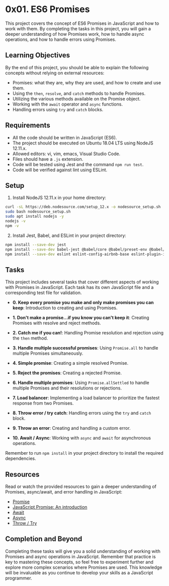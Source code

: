 # 0x01. ES6 Promises

This project covers the concept of ES6 Promises in JavaScript and how to work with them. By completing the tasks in this project, you will gain a deeper understanding of how Promises work, how to handle async operations, and how to handle errors using Promises. 

## Learning Objectives

By the end of this project, you should be able to explain the following concepts without relying on external resources:

- Promises: what they are, why they are used, and how to create and use them.
- Using the `then`, `resolve`, and `catch` methods to handle Promises.
- Utilizing the various methods available on the Promise object.
- Working with the `await` operator and `async` functions.
- Handling errors using `try` and `catch` blocks.

## Requirements

- All the code should be written in JavaScript (ES6).
- The project should be executed on Ubuntu 18.04 LTS using NodeJS 12.11.x.
- Allowed editors: vi, vim, emacs, Visual Studio Code.
- Files should have a `.js` extension.
- Code will be tested using Jest and the command `npm run test`.
- Code will be verified against lint using ESLint.

## Setup

1. Install NodeJS 12.11.x in your home directory:

```bash
curl -sL https://deb.nodesource.com/setup_12.x -o nodesource_setup.sh
sudo bash nodesource_setup.sh
sudo apt install nodejs -y
nodejs -v
npm -v
```

2. Install Jest, Babel, and ESLint in your project directory:

```bash
npm install --save-dev jest
npm install --save-dev babel-jest @babel/core @babel/preset-env @babel/cli
npm install --save-dev eslint eslint-config-airbnb-base eslint-plugin-import eslint-plugin-jest
```

## Tasks

This project includes several tasks that cover different aspects of working with Promises in JavaScript. Each task has its own JavaScript file and a corresponding test file for validation.

- **0. Keep every promise you make and only make promises you can keep**: Introduction to creating and using Promises.

- **1. Don't make a promise...if you know you can't keep it**: Creating Promises with resolve and reject methods.

- **2. Catch me if you can!**: Handling Promise resolution and rejection using the `then` method.

- **3. Handle multiple successful promises**: Using `Promise.all` to handle multiple Promises simultaneously.

- **4. Simple promise**: Creating a simple resolved Promise.

- **5. Reject the promises**: Creating a rejected Promise.

- **6. Handle multiple promises**: Using `Promise.allSettled` to handle multiple Promises and their resolutions or rejections.

- **7. Load balancer**: Implementing a load balancer to prioritize the fastest response from two Promises.

- **8. Throw error / try catch**: Handling errors using the `try` and `catch` block.

- **9. Throw an error**: Creating and handling a custom error.

- **10. Await / Async**: Working with `async` and `await` for asynchronous operations.

Remember to run `npm install` in your project directory to install the required dependencies.

## Resources

Read or watch the provided resources to gain a deeper understanding of Promises, async/await, and error handling in JavaScript:

- [Promise](https://developer.mozilla.org/en-US/docs/Web/JavaScript/Reference/Global_Objects/Promise)
- [JavaScript Promise: An introduction](https://web.dev/promises/)
- [Await](https://developer.mozilla.org/en-US/docs/Web/JavaScript/Reference/Operators/await)
- [Async](https://developer.mozilla.org/en-US/docs/Web/JavaScript/Reference/Statements/async_function)
- [Throw / Try](https://developer.mozilla.org/en-US/docs/Web/JavaScript/Reference/Statements/try...catch)

## Completion and Beyond

Completing these tasks will give you a solid understanding of working with Promises and async operations in JavaScript. Remember that practice is key to mastering these concepts, so feel free to experiment further and explore more complex scenarios where Promises are used. This knowledge will be invaluable as you continue to develop your skills as a JavaScript programmer.
